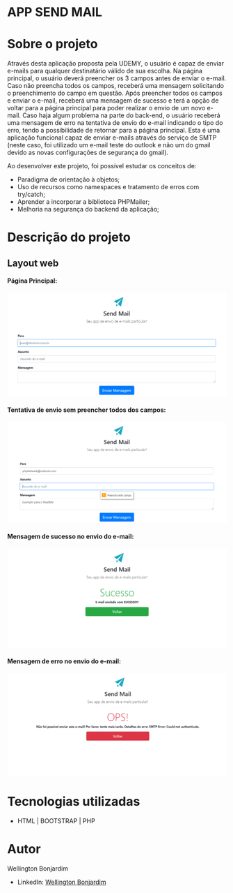 # APP SEND MAIL

# Sobre o projeto

Através desta aplicação proposta pela UDEMY, o usuário é capaz de enviar e-mails para qualquer destinatário válido de sua escolha. Na página principal, o usuário deverá preencher os 3 campos antes de enviar o e-mail. Caso não preencha todos os campos, receberá uma mensagem solicitando o preenchimento do campo em questão. Após preencher todos os campos e enviar o e-mail, receberá uma mensagem de sucesso e terá a opção de voltar para a página principal para poder realizar o envio de um novo e-mail. Caso haja algum problema na parte do back-end, o usuário receberá uma mensagem de erro na tentativa de envio do e-mail indicando o tipo do erro, tendo a possibilidade de retornar para a página principal. Esta é uma aplicação funcional capaz de enviar e-mails através do serviço de SMTP (neste caso, foi utilizado um e-mail teste do outlook e não um do gmail devido as novas configurações de segurança do gmail).

Ao desenvolver este projeto, foi possível estudar os conceitos de:
- Paradigma de orientação à objetos;
- Uso de recursos como namespaces e tratamento de erros com try/catch;
- Aprender a incorporar a biblioteca PHPMailer;
- Melhoria na segurança do backend da aplicação;

# Descrição do projeto

## Layout web
#### Página Principal:

![Web index](https://github.com/wellington-bonjardim/PHP-App-Send-Mail/blob/master/assets/principal.PNG)

#### Tentativa de envio sem preencher todos dos campos:

![Web required](https://github.com/wellington-bonjardim/PHP-App-Send-Mail/blob/master/assets/required.PNG)

#### Mensagem de sucesso no envio do e-mail: 

![Web success](https://github.com/wellington-bonjardim/PHP-App-Send-Mail/blob/master/assets/sucesso.PNG)

#### Mensagem de erro no envio do e-mail:

![Web consultar_chamado](https://github.com/wellington-bonjardim/PHP-App-Send-Mail/blob/master/assets/erro.PNG)

# Tecnologias utilizadas

- HTML | BOOTSTRAP | PHP

# Autor

Wellington Bonjardim

- LinkedIn: [Wellington Bonjardim](https://www.linkedin.com/in/wellington-bonjardim/)
